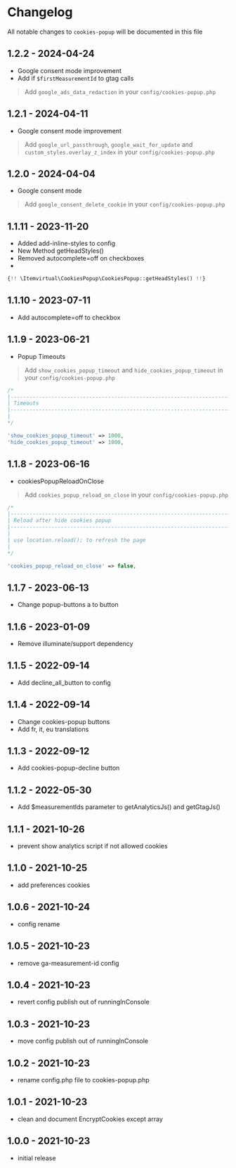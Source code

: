 # Changelog

All notable changes to `cookies-popup` will be documented in this file

## 1.2.2 - 2024-04-24

- Google consent mode improvement
- Add if `$firstMeasurementId` to gtag calls

> Add `google_ads_data_redaction` in your `config/cookies-popup.php`

## 1.2.1 - 2024-04-11

- Google consent mode improvement

> Add `google_url_passthrough`, `google_wait_for_update` and `custom_styles.overlay_z_index` in your `config/cookies-popup.php`

## 1.2.0 - 2024-04-04

- Google consent mode

> Add `google_consent_delete_cookie` in your `config/cookies-popup.php`

## 1.1.11 - 2023-11-20

- Added add-inline-styles to config
- New Method getHeadStyles()
- Removed autocomplete=off on checkboxes
-

```php
{!! \Itemvirtual\CookiesPopup\CookiesPopup::getHeadStyles() !!}
```

## 1.1.10 - 2023-07-11

- Add autocomplete=off to checkbox

## 1.1.9 - 2023-06-21

- Popup Timeouts

> Add `show_cookies_popup_timeout` and `hide_cookies_popup_timeout` in your `config/cookies-popup.php`

```php
/*
|--------------------------------------------------------------------------
| Timeouts
|--------------------------------------------------------------------------
|
*/

'show_cookies_popup_timeout' => 1000,
'hide_cookies_popup_timeout' => 1000,
```

## 1.1.8 - 2023-06-16

- cookiesPopupReloadOnClose

> Add `cookies_popup_reload_on_close` in your `config/cookies-popup.php`

```php
/*
|--------------------------------------------------------------------------
| Reload after hide cookies popup
|--------------------------------------------------------------------------
|
| use location.reload(); to refresh the page
|
*/

'cookies_popup_reload_on_close' => false,
```

## 1.1.7 - 2023-06-13

- Change popup-buttons a to button

## 1.1.6 - 2023-01-09

- Remove illuminate/support dependency

## 1.1.5 - 2022-09-14

- Add decline_all_button to config

## 1.1.4 - 2022-09-14

- Change cookies-popup buttons
- Add fr, it, eu translations

## 1.1.3 - 2022-09-12

- Add cookies-popup-decline button

## 1.1.2 - 2022-05-30

- Add $measurementIds parameter to getAnalyticsJs() and getGtagJs()

## 1.1.1 - 2021-10-26

- prevent show analytics script if not allowed cookies

## 1.1.0 - 2021-10-25

- add preferences cookies

## 1.0.6 - 2021-10-24

- config rename

## 1.0.5 - 2021-10-23

- remove ga-measurement-id config

## 1.0.4 - 2021-10-23

- revert config publish out of runningInConsole

## 1.0.3 - 2021-10-23

- move config publish out of runningInConsole

## 1.0.2 - 2021-10-23

- rename config.php file to cookies-popup.php

## 1.0.1 - 2021-10-23

- clean and document EncryptCookies except array

## 1.0.0 - 2021-10-23

- initial release
